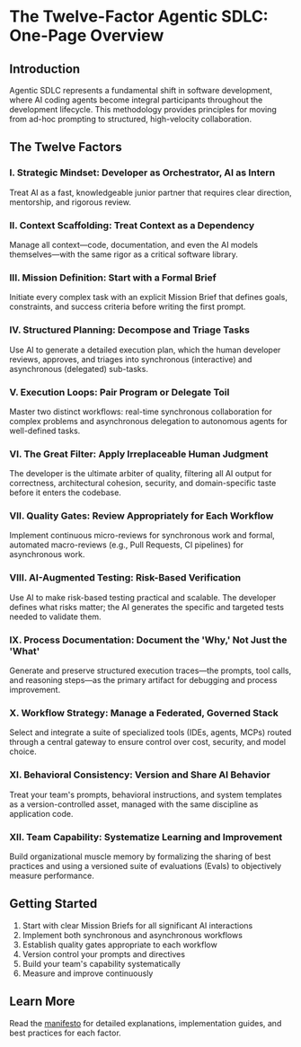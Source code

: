 # The Twelve-Factor Agentic SDLC: One-Page Overview

## Introduction

Agentic SDLC represents a fundamental shift in software development, where AI coding agents become integral participants throughout the development lifecycle. This methodology provides principles for moving from ad-hoc prompting to structured, high-velocity collaboration.

## The Twelve Factors

### I. Strategic Mindset: Developer as Orchestrator, AI as Intern
Treat AI as a fast, knowledgeable junior partner that requires clear direction, mentorship, and rigorous review.

### II. Context Scaffolding: Treat Context as a Dependency
Manage all context—code, documentation, and even the AI models themselves—with the same rigor as a critical software library.

### III. Mission Definition: Start with a Formal Brief
Initiate every complex task with an explicit Mission Brief that defines goals, constraints, and success criteria before writing the first prompt.

### IV. Structured Planning: Decompose and Triage Tasks
Use AI to generate a detailed execution plan, which the human developer reviews, approves, and triages into synchronous (interactive) and asynchronous (delegated) sub-tasks.

### V. Execution Loops: Pair Program or Delegate Toil
Master two distinct workflows: real-time synchronous collaboration for complex problems and asynchronous delegation to autonomous agents for well-defined tasks.

### VI. The Great Filter: Apply Irreplaceable Human Judgment
The developer is the ultimate arbiter of quality, filtering all AI output for correctness, architectural cohesion, security, and domain-specific taste before it enters the codebase.

### VII. Quality Gates: Review Appropriately for Each Workflow
Implement continuous micro-reviews for synchronous work and formal, automated macro-reviews (e.g., Pull Requests, CI pipelines) for asynchronous work.

### VIII. AI-Augmented Testing: Risk-Based Verification
Use AI to make risk-based testing practical and scalable. The developer defines what risks matter; the AI generates the specific and targeted tests needed to validate them.

### IX. Process Documentation: Document the 'Why,' Not Just the 'What'
Generate and preserve structured execution traces—the prompts, tool calls, and reasoning steps—as the primary artifact for debugging and process improvement.

### X. Workflow Strategy: Manage a Federated, Governed Stack
Select and integrate a suite of specialized tools (IDEs, agents, MCPs) routed through a central gateway to ensure control over cost, security, and model choice.

### XI. Behavioral Consistency: Version and Share AI Behavior
Treat your team's prompts, behavioral instructions, and system templates as a version-controlled asset, managed with the same discipline as application code.

### XII. Team Capability: Systematize Learning and Improvement
Build organizational muscle memory by formalizing the sharing of best practices and using a versioned suite of evaluations (Evals) to objectively measure performance.

## Getting Started

1. Start with clear Mission Briefs for all significant AI interactions
2. Implement both synchronous and asynchronous workflows
3. Establish quality gates appropriate to each workflow
4. Version control your prompts and directives
5. Build your team's capability systematically
6. Measure and improve continuously

## Learn More

Read the [manifesto](manifesto.md) for detailed explanations, implementation guides, and best practices for each factor.